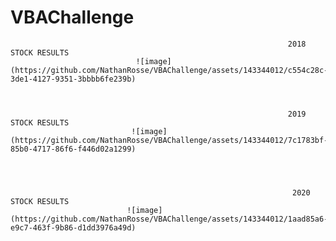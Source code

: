 # VBAChallenge

                                                                  2018 STOCK RESULTS
                                ![image](https://github.com/NathanRosse/VBAChallenge/assets/143344012/c554c28c-3de1-4127-9351-3bbbb6fe239b)



                                                                  2019 STOCK RESULTS
                               ![image](https://github.com/NathanRosse/VBAChallenge/assets/143344012/7c1783bf-85b0-4717-86f6-f446d02a1299)




                                                                   2020 STOCK RESULTS
                              ![image](https://github.com/NathanRosse/VBAChallenge/assets/143344012/1aad85a6-e9c7-463f-9b86-d1dd3976a49d)
